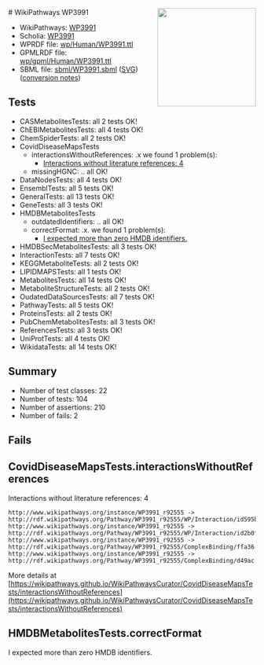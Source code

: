 <img style="float: right; width: 200px" src="../logo.png" />
# WikiPathways WP3991

* WikiPathways: [WP3991](https://identifiers.org/wikipathways:WP3991)
* Scholia: [WP3991](https://scholia.toolforge.org/wikipathways/WP3991)
* WPRDF file: [wp/Human/WP3991.ttl](../wp/Human/WP3991.ttl)
* GPMLRDF file: [wp/gpml/Human/WP3991.ttl](../wp/gpml/Human/WP3991.ttl)
* SBML file: [sbml/WP3991.sbml](../sbml/WP3991.sbml) ([SVG](../sbml/WP3991.svg)) ([conversion notes](../sbml/WP3991.txt))

## Tests
* CASMetabolitesTests: all 2 tests OK!
* ChEBIMetabolitesTests: all 4 tests OK!
* ChemSpiderTests: all 2 tests OK!
* CovidDiseaseMapsTests
    * interactionsWithoutReferences: .x we found 1 problem(s):
        * [Interactions without literature references: 4](#2e295932)
    * missingHGNC: .. all OK!
* DataNodesTests: all 4 tests OK!
* EnsemblTests: all 5 tests OK!
* GeneralTests: all 13 tests OK!
* GeneTests: all 3 tests OK!
* HMDBMetabolitesTests
    * outdatedIdentifiers: .. all OK!
    * correctFormat: .x. we found 1 problem(s):
        * [I expected more than zero HMDB identifiers.](#ad154c1e)
* HMDBSecMetabolitesTests: all 3 tests OK!
* InteractionTests: all 7 tests OK!
* KEGGMetaboliteTests: all 2 tests OK!
* LIPIDMAPSTests: all 1 tests OK!
* MetabolitesTests: all 14 tests OK!
* MetaboliteStructureTests: all 2 tests OK!
* OudatedDataSourcesTests: all 7 tests OK!
* PathwayTests: all 5 tests OK!
* ProteinsTests: all 2 tests OK!
* PubChemMetabolitesTests: all 3 tests OK!
* ReferencesTests: all 3 tests OK!
* UniProtTests: all 4 tests OK!
* WikidataTests: all 14 tests OK!


## Summary

* Number of test classes: 22
* Number of tests: 104
* Number of assertions: 210
* Number of fails: 2

## Fails

<a name="2e295932" />

## CovidDiseaseMapsTests.interactionsWithoutReferences

Interactions without literature references: 4
```
http://www.wikipathways.org/instance/WP3991_r92555 -> http://rdf.wikipathways.org/Pathway/WP3991_r92555/WP/Interaction/id595b45b9
http://www.wikipathways.org/instance/WP3991_r92555 -> http://rdf.wikipathways.org/Pathway/WP3991_r92555/WP/Interaction/id2b0f2d35
http://www.wikipathways.org/instance/WP3991_r92555 -> http://rdf.wikipathways.org/Pathway/WP3991_r92555/ComplexBinding/ffa36
http://www.wikipathways.org/instance/WP3991_r92555 -> http://rdf.wikipathways.org/Pathway/WP3991_r92555/ComplexBinding/d49ac
```

More details at [https://wikipathways.github.io/WikiPathwaysCurator/CovidDiseaseMapsTests/interactionsWithoutReferences](https://wikipathways.github.io/WikiPathwaysCurator/CovidDiseaseMapsTests/interactionsWithoutReferences)

<a name="ad154c1e" />

## HMDBMetabolitesTests.correctFormat

I expected more than zero HMDB identifiers.
